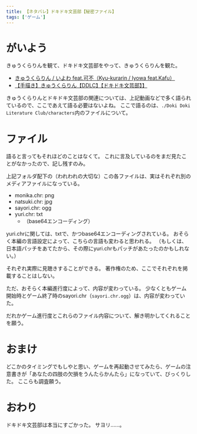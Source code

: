 ```yaml
---
title: 【ネタバレ】ドキドキ文芸部【秘密ファイル】
tags: ['ゲーム']
---
```

# がいよう

きゅうくらりんを観て、ドキドキ文芸部をやって、きゅうくらりんを観た。

- [きゅうくらりん / いよわ feat.可不（Kyu-kurarin / Iyowa feat.Kafu）](https://www.youtube.com/watch?v=2b1IexhKPz4)
- [【手描き】きゅうくらりん【DDLC】【ドキドキ文芸部】】](https://www.youtube.com/watch?v=fmPGofxA5-w)

きゅうくらりんとドキドキ文芸部の関連については、上記動画などで多く語られているので、ここであえて語る必要はないよね。
ここで語るのは、`./Doki Doki Literature Club/characters`内のファイルについて。

# ファイル

語ると言ってもそれほどのことはなくて。
これに言及しているのをまだ見たことがなかったので、記し残すのみ。

上記フォルダ配下の（われわれの大切な）この各ファイルは、実はそれぞれ別のメディアファイルになっている。

- monika.chr: png
- natsuki.chr: jpg
- sayori.chr: ogg
- yuri.chr: txt
    - （base64エンコーディング）

yuri.chrに関しては、txtで、かつbase64エンコーディングされている。
おそらく本編の言語設定によって、こちらの言語も変わると思われる。
（もしくは、日本語パッチをあてたから、その際にyuri.chrもパッチがあたったのかもしれない。）

それぞれ実際に見聴きすることができる。
著作権のため、ここでそれぞれを掲載することはしない。

ただ、おそらく本編進行度によって、内容が変わっている。
少なくともゲーム開始時とゲーム終了時のsayori.chr（`sayori.chr.ogg`）は、内容が変わっていた。

だれかゲーム進行度とこれらのファイル内容について、解き明かしてくれることを願う。

# おまけ

どこかのタイミングでもしやと思い、ゲームを再起動させてみたら、ゲームの注意書きが「あなたの四肢の欠損をうんたらかんたら」になっていて、びっくりした。
ここらも調査願う。

# おわり

ドキドキ文芸部は本当にすごかった。
サヨリ……。
